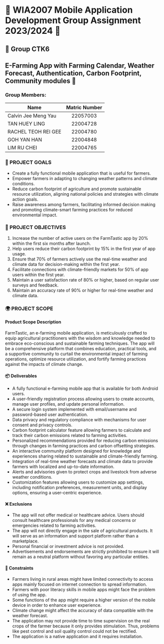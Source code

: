 # 🌾 WIA2007 Mobile Application Development Group Assignment 2023/2024 📱

## 🚀 Group CTK6

## E-Farming App with Farming Calendar, Weather Forecast, Authentication, Carbon Footprint, Community modules 🌱

### Group Members:

| Name                   | Matric Number |
|------------------------|:-------------:|
| Calvin Jee Meng Yau    |   22057003    |
| TAN HUEY LING          |   22004728    |
| RACHEL TEOH REI GEE    |   22004780    |
| GOH YAN HAN            |   22004848    |
| LIM RU CHEI            |   22004765    |

### 🎯 PROJECT GOALS
- Create a fully functional mobile application that is useful for farmers.
- Empower farmers in adapting to changing weather patterns and climate conditions.
- Reduce carbon footprint of agriculture and promote sustainable resource utilization, aligning national policies and strategies with climate action goals.
- Raise awareness among farmers, facilitating informed decision making and promoting climate-smart farming practices for reduced environmental impact.

### 🎉 PROJECT OBJECTIVES
1. Increase the number of active users on the FarmTastic app by 20% within the first six months after launch.
2. Help users reduce their carbon footprint by 15% in the first year of app usage.
3. Ensure that 70% of farmers actively use the real-time weather and climate data for decision-making within the first year.
4. Facilitate connections with climate-friendly markets for 50% of app users within the first year.
5. Maintain a user satisfaction rate of 80% or higher, based on regular user surveys and feedback.
6. Maintain an accuracy rate of 90% or higher for real-time weather and climate data.

### 🌍 PROJECT SCOPE
#### Product Scope Description
FarmTastic, an e-farming mobile application, is meticulously crafted to equip agricultural practitioners with the wisdom and knowledge needed to embrace eco-conscious and sustainable farming techniques. The app will be a comprehensive platform that combines education, practical tools, and a supportive community to curtail the environmental impact of farming operations, optimize resource utilization, and fortify farming practices against the impacts of climate change.

#### 📦 Deliverables
- A fully functional e-farming mobile app that is available for both Android users.
- A user-friendly registration process allowing users to create accounts, manage user profiles, and update personal information.
- A secure login system implemented with email/username and password-based user authentication.
- Data privacy and regulatory compliance with mechanisms for user consent and privacy controls.
- Carbon footprint calculator feature allowing farmers to calculate and track their carbon emissions related to farming activities.
- Personalized recommendations provided for reducing carbon emissions through changes in farming practices and carbon offsetting strategies.
- An interactive community platform designed for knowledge and experiences sharing related to sustainable and climate-friendly farming.
- Integration of real-time weather forecasts and climate data to provide farmers with localized and up-to-date information.
- Alerts and advisories given to protect crops and livestock from adverse weather conditions.
- Customization features allowing users to customize app settings, including notification preferences, measurement units, and display options, ensuring a user-centric experience.

#### ❌ Exclusions
- The app will not offer medical or healthcare advice. Users should consult healthcare professionals for any medical concerns or emergencies related to farming activities.
- The app will not directly engage in the sale of agricultural products. It will serve as an information and support platform rather than a marketplace.
- Personal financial or investment advice is not provided.
- Advertisements and endorsements are strictly prohibited to ensure it will remain as a neutral platform without favoring any particular entities.

#### 🚧 Constraints
- Farmers living in rural areas might have limited connectivity to access apps mainly focused on internet connection to spread information.
- Farmers with poor literacy skills in mobile apps might face the problem of using the app.
- Some functions of the app might require a higher version of the mobile device in order to enhance user experience.
- Climate change might affect the accuracy of data compatible with the weather forecast.
- The application may not provide time to time supervision on the real crops of the farmer because it only provides stimulation. Thus, problems like pest control and soil quality control could not be rectified.
- The application is a native application and it requires installation.
